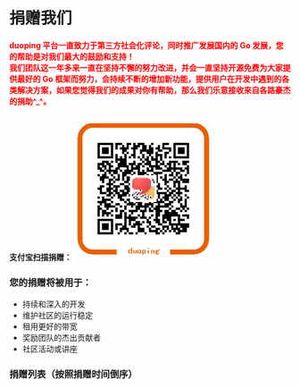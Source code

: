# 捐赠我们

<h4>
	<b><font color="red">
		duoping 平台一直致力于第三方社会化评论，同时推广发展国内的 Go 发展，您的帮助是对我们最大的鼓励和支持！<br>
		我们团队这一年多来一直在坚持不懈的努力改进，并会一直坚持开源免费为大家提供最好的 Go 框架而努力，会持续不断的增加新功能，提供用户在开发中遇到的各类解决方案，如果您觉得我们的成果对你有帮助，那么我们乐意接收来自各路豪杰的捐助^_^。
	</font></b>
</h4>

<h4>	
	<b>支付宝扫描捐赠</b>：<img src="/images/duoping2.png">
</h4>



### 您的捐赠将被用于：

- 持续和深入的开发
- 维护社区的运行稳定
- 租用更好的带宽
- 奖励团队的杰出贡献者
- 社区活动或讲座

### 捐赠列表（按照捐赠时间倒序）

